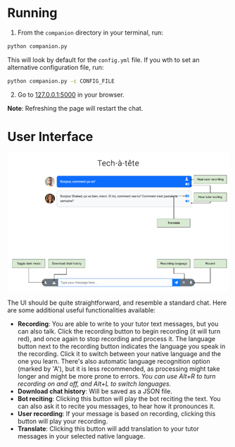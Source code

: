 # Running
1. From the `companion` directory in your terminal, run:
```bash
python companion.py
```
This will look by default for the `config.yml` file. If you wth to set an alternative configuration file, run:
```bash
python companion.py -c CONFIG_FILE
```

2. Go to [127.0.0.1:5000](http://127.0.0.1:5000) in your browser.

**Note**: Refreshing the page will restart the chat.


# User Interface

![ui](screen.png)


The UI should be quite straightforward, and resemble a standard chat. Here are some additional 
useful functionalities available:

* **Recording**: You are able to write to your tutor text messages, but you can also talk. Click the 
recording button to begin recording (it will turn red), and once again to stop recording and process it.
The language button next to the recording button indicates the language you speak in the recording. Click it to
switch between your native language and the one you learn. There's also automatic language recognition option
(marked by 'A'), but it is less recommended, as processing might take longer and might be more prone to errors.
_You can use Alt+R to turn recording on and off, and Alt+L to switch languages._
* **Download chat history**: Will be saved as a JSON file.
* **Bot reciting**: Clicking this button will play the bot reciting the text. You can also ask it to recite
you messages, to hear how it pronounces it.
* **User recording**: If your message is based on recording, clicking this button will play your recording.
* **Translate**: Clicking this button will add translation to your tutor messages in your selected native language.
